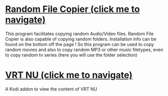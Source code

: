 # [Random File Copier (click me to navigate)](https://pietje666.github.io/RandomFileCopier)  

This program facilitates copying random Audio/Video files. Random File Copier is also capable of copying random folders. Installation info can be found on the bottom off the page ! So this program can be used to copy random movies and also to copy random MP3 or other music filetypes, even to copy random tv series (here you will use the folder selection)    

# [VRT NU (click me to navigate)](https://github.com/pietje666/plugin.video.vrt.nu)  
A Kodi addon to view the content of VRT NU


